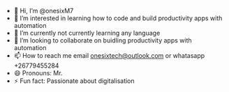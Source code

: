 - 👋 Hi, I’m @onesixM7
- 👀 I’m interested in learning how to code and build productivity apps with automation
- 🌱 I’m currently not currently learning any language
- 💞️ I’m looking to collaborate on buidling productivity apps with automation
- 📫 How to reach me email onesixtech@outlook.com or whatasapp +26779455284
- 😄 Pronouns: Mr.
- ⚡ Fun fact: Passionate about digitalisation

<!---
onesixM7/onesixM7 is a ✨ special ✨ repository because its `README.md` (this file) appears on your GitHub profile.
You can click the Preview link to take a look at your changes.
--->
